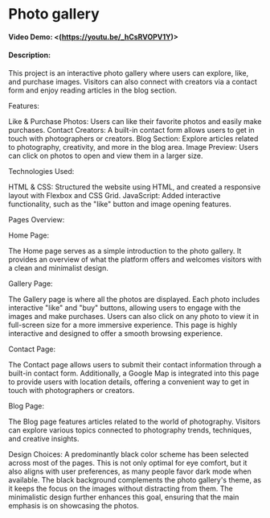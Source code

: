 # Photo gallery
#### Video Demo:  <(https://youtu.be/_hCsRVOPV1Y)>
#### Description:
This project is an interactive photo gallery where users can explore, like, and purchase images. Visitors can also connect with creators via a contact form and enjoy reading articles in the blog section.

Features:

Like & Purchase Photos: Users can like their favorite photos and easily make purchases.
Contact Creators: A built-in contact form allows users to get in touch with photographers or creators.
Blog Section: Explore articles related to photography, creativity, and more in the blog area.
Image Preview: Users can click on photos to open and view them in a larger size.


Technologies Used:

HTML & CSS: Structured the website using HTML, and created a responsive layout with Flexbox and CSS Grid.
JavaScript: Added interactive functionality, such as the "like" button and image opening features.


Pages Overview:

Home Page:

The Home page serves as a simple introduction to the photo gallery. It provides an overview of what the platform offers and welcomes visitors with a clean and minimalist design.

Gallery Page:

The Gallery page is where all the photos are displayed. Each photo includes interactive "like" and "buy" buttons, allowing users to engage with the images and make purchases. Users can also click on any photo to view it in full-screen size for a more immersive experience. This page is highly interactive and designed to offer a smooth browsing experience.

Contact Page:

The Contact page allows users to submit their contact information through a built-in contact form. Additionally, a Google Map is integrated into this page to provide users with location details, offering a convenient way to get in touch with photographers or creators.

Blog Page:

The Blog page features articles related to the world of photography. Visitors can explore various topics connected to photography trends, techniques, and creative insights.

Design Choices:
A predominantly black color scheme has been selected across most of the pages. This is not only optimal for eye comfort, but it also aligns with user preferences, as many people favor dark mode when available.
The black background complements the photo gallery's theme, as it keeps the focus on the images without distracting from them. The minimalistic design further enhances this goal, ensuring that the main emphasis is on showcasing the photos.
 